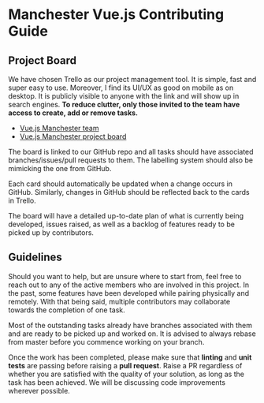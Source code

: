 # Manchester Vue.js Contributing Guide

## Project Board

We have chosen Trello as our project management tool. It is simple, fast and super easy to use. Moreover, I find its UI/UX as good on mobile as on desktop. It is publicly visible to anyone with the link and will show up in search engines. **To reduce clutter, only those invited to the team have access to create, add or remove tasks.**
  * [Vue.js Manchester team](https://trello.com/vuejsmanchester "Vue.js Manchester team")
  * [Vue.js Manchester project board](https://trello.com/b/O5fmUjJB/project-board "Vue.js Manchester project board")

The board is linked to our GitHub repo and all tasks should have associated branches/issues/pull requests to them. The labelling system should also be mimicking the one from GitHub.

Each card should automatically be updated when a change occurs in GitHub. Similarly, changes in GitHub should be reflected back to the cards in Trello.

The board will have a detailed up-to-date plan of what is currently being developed, issues raised, as well as a backlog of features ready to be picked up by contributors.

## Guidelines

Should you want to help, but are unsure where to start from, feel free to reach out to any of the active members who are involved in this project. In the past, some features have been developed while pairing physically and remotely. With that being said, multiple contributors may collaborate towards the completion of one task.

Most of the outstanding tasks already have branches associated with them and are ready to be picked up and worked on. It is advised to always rebase from master before you commence working on your branch.

Once the work has been completed, please make sure that **linting** and **unit tests** are passing before raising a **pull request**. Raise a PR regardless of whether you are satisfied with the quality of your solution, as long as the task has been achieved. We will be discussing code improvements wherever possible.
